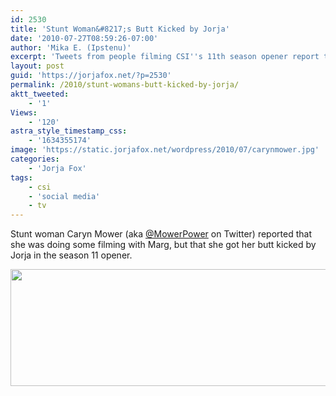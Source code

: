 ```yaml
---
id: 2530
title: 'Stunt Woman&#8217;s Butt Kicked by Jorja'
date: '2010-07-27T08:59:26-07:00'
author: 'Mika E. (Ipstenu)'
excerpt: 'Tweets from people filming CSI''s 11th season opener report that Jorja is in the episode, and she kicks some a**.'
layout: post
guid: 'https://jorjafox.net/?p=2530'
permalink: /2010/stunt-womans-butt-kicked-by-jorja/
aktt_tweeted:
    - '1'
Views:
    - '120'
astra_style_timestamp_css:
    - '1634355174'
image: 'https://static.jorjafox.net/wordpress/2010/07/carynmower.jpg'
categories:
    - 'Jorja Fox'
tags:
    - csi
    - 'social media'
    - tv
---
```


Stunt woman Caryn Mower (aka <a href="http://twitter.com/MowerPower">@MowerPower</a> on Twitter) reported that she was doing some filming with Marg, but that she got her butt kicked by Jorja in the season 11 opener.

<a href="http://twitter.com/MowerPower/status/19399557464"><img src="//static.jorjafox.net/wordpress/2010/07/caryn-twitter.jpg" alt="" title="caryn-twitter" width="569" height="187" class="aligncenter size-full wp-image-2532" /></a>